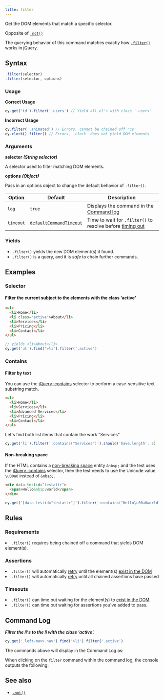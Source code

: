 ```yaml
---
title: filter
---
```


Get the DOM elements that match a specific selector.

<Alert type="info">

Opposite of [`.not()`](/api/commands/not)

</Alert>

<Alert type="info">

The querying behavior of this command matches exactly how
[`.filter()`](http://api.jquery.com/filter) works in jQuery.

</Alert>

## Syntax

```javascript
.filter(selector)
.filter(selector, options)
```

### Usage

**<Icon name="check-circle" color="green"></Icon> Correct Usage**

```javascript
cy.get('td').filter('.users') // Yield all el's with class '.users'
```

**<Icon name="exclamation-triangle" color="red"></Icon> Incorrect Usage**

```javascript
cy.filter('.animated') // Errors, cannot be chained off 'cy'
cy.clock().filter() // Errors, 'clock' does not yield DOM elements
```

### Arguments

**<Icon name="angle-right"></Icon> selector** **_(String selector)_**

A selector used to filter matching DOM elements.

**<Icon name="angle-right"></Icon> options** **_(Object)_**

Pass in an options object to change the default behavior of `.filter()`.

| Option    | Default                                                              | Description                                                                              |
| --------- | -------------------------------------------------------------------- | ---------------------------------------------------------------------------------------- |
| `log`     | `true`                                                               | Displays the command in the [Command log](/guides/core-concepts/cypress-app#Command-Log) |
| `timeout` | [`defaultCommandTimeout`](/guides/references/configuration#Timeouts) | Time to wait for `.filter()` to resolve before [timing out](#Timeouts)                   |

### Yields [<Icon name="question-circle"/>](/guides/core-concepts/introduction-to-cypress#Subject-Management)

- `.filter()` yields the new DOM element(s) it found.
- `.filter()` is a query, and it is _safe_ to chain further commands.

## Examples

### Selector

#### Filter the current subject to the elements with the class 'active'

```html
<ul>
  <li>Home</li>
  <li class="active">About</li>
  <li>Services</li>
  <li>Pricing</li>
  <li>Contact</li>
</ul>
```

```javascript
// yields <li>About</li>
cy.get('ul').find('>li').filter('.active')
```

### Contains

#### Filter by text

You can use the [jQuery :contains](https://api.jquery.com/contains-selector/)
selector to perform a case-sensitive text substring match.

```html
<ul>
  <li>Home</li>
  <li>Services</li>
  <li>Advanced Services</li>
  <li>Pricing</li>
  <li>Contact</li>
</ul>
```

Let's find both list items that contain the work "Services"

```javascript
cy.get('li').filter(':contains("Services")').should('have.length', 2)
```

#### Non-breaking space

If the HTML contains a
[non-breaking space](https://en.wikipedia.org/wiki/Non-breaking_space) entity
`&nbsp;` and the test uses the
[jQuery :contains](https://api.jquery.com/contains-selector/) selector, then the
test needs to use the Unicode value `\u00a0` instead of `&nbsp;`.

```html
<div data-testid="testattr">
  <span>Hello&nbsp;world</span>
</div>
```

```javascript
cy.get('[data-testid="testattr"]').filter(':contains("Hello\u00a0world")')
```

## Rules

### Requirements [<Icon name="question-circle"/>](/guides/core-concepts/introduction-to-cypress#Chains-of-Commands)

<List><li>`.filter()` requires being chained off a command that yields DOM
element(s).</li></List>

### Assertions [<Icon name="question-circle"/>](/guides/core-concepts/introduction-to-cypress#Assertions)

<List><li>`.filter()` will automatically
[retry](/guides/core-concepts/retry-ability) until the element(s)
[exist in the DOM](/guides/core-concepts/introduction-to-cypress#Default-Assertions)</li><li>`.filter()`
will automatically [retry](/guides/core-concepts/retry-ability) until all
chained assertions have passed</li></List>

### Timeouts [<Icon name="question-circle"/>](/guides/core-concepts/introduction-to-cypress#Timeouts)

<List><li>`.filter()` can time out waiting for the element(s) to
[exist in the DOM](/guides/core-concepts/introduction-to-cypress#Default-Assertions).</li><li>`.filter()`
can time out waiting for assertions you've added to pass.</li></List>

## Command Log

**_Filter the li's to the li with the class 'active'._**

```javascript
cy.get('.left-nav>.nav').find('>li').filter('.active')
```

The commands above will display in the Command Log as:

<DocsImage src="/img/api/filter/filter-el-by-selector.png" alt="Command Log filter" ></DocsImage>

When clicking on the `filter` command within the command log, the console
outputs the following:

<DocsImage src="/img/api/filter/console-shows-list-and-filtered-element.png" alt="console.log filter" ></DocsImage>

## See also

- [`.not()`](/api/commands/not)
